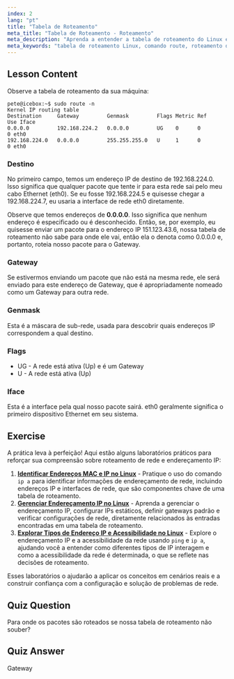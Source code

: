 ```yaml
---
index: 2
lang: "pt"
title: "Tabela de Roteamento"
meta_title: "Tabela de Roteamento - Roteamento"
meta_description: "Aprenda a entender a tabela de roteamento do Linux e como os pacotes são roteados usando o comando route. Explore destinos, gateways e interfaces para os fundamentos de rede."
meta_keywords: "tabela de roteamento Linux, comando route, roteamento de rede, rede Linux, Linux para iniciantes, tutorial Linux, guia de rede"
---
```


## Lesson Content

Observe a tabela de roteamento da sua máquina:

```plaintext
pete@icebox:~$ sudo route -n
Kernel IP routing table
Destination     Gateway         Genmask         Flags Metric Ref    Use Iface
0.0.0.0         192.168.224.2   0.0.0.0         UG    0      0        0 eth0
192.168.224.0   0.0.0.0         255.255.255.0   U     1      0        0 eth0
```

### Destino

No primeiro campo, temos um endereço IP de destino de 192.168.224.0. Isso significa que qualquer pacote que tente ir para esta rede sai pelo meu cabo Ethernet (eth0). Se eu fosse 192.168.224.5 e quisesse chegar a 192.168.224.7, eu usaria a interface de rede eth0 diretamente.

Observe que temos endereços de **0.0.0.0**. Isso significa que nenhum endereço é especificado ou é desconhecido. Então, se, por exemplo, eu quisesse enviar um pacote para o endereço IP 151.123.43.6, nossa tabela de roteamento não sabe para onde ele vai, então ela o denota como 0.0.0.0 e, portanto, roteia nosso pacote para o Gateway.

### Gateway

Se estivermos enviando um pacote que não está na mesma rede, ele será enviado para este endereço de Gateway, que é apropriadamente nomeado como um Gateway para outra rede.

### Genmask

Esta é a máscara de sub-rede, usada para descobrir quais endereços IP correspondem a qual destino.

### Flags

- UG - A rede está ativa (Up) e é um Gateway
- U - A rede está ativa (Up)

### Iface

Esta é a interface pela qual nosso pacote sairá. eth0 geralmente significa o primeiro dispositivo Ethernet em seu sistema.

## Exercise

A prática leva à perfeição! Aqui estão alguns laboratórios práticos para reforçar sua compreensão sobre roteamento de rede e endereçamento IP:

1. **[Identificar Endereços MAC e IP no Linux](https://labex.io/pt/labs/linux-identify-mac-and-ip-addresses-in-linux-592731)** - Pratique o uso do comando `ip a` para identificar informações de endereçamento de rede, incluindo endereços IP e interfaces de rede, que são componentes chave de uma tabela de roteamento.
2. **[Gerenciar Endereçamento IP no Linux](https://labex.io/pt/labs/linux-manage-ip-addressing-in-linux-592736)** - Aprenda a gerenciar o endereçamento IP, configurar IPs estáticos, definir gateways padrão e verificar configurações de rede, diretamente relacionados às entradas encontradas em uma tabela de roteamento.
3. **[Explorar Tipos de Endereço IP e Acessibilidade no Linux](https://labex.io/pt/labs/linux-explore-ip-address-types-and-reachability-in-linux-592780)** - Explore o endereçamento IP e a acessibilidade da rede usando `ping` e `ip a`, ajudando você a entender como diferentes tipos de IP interagem e como a acessibilidade da rede é determinada, o que se reflete nas decisões de roteamento.

Esses laboratórios o ajudarão a aplicar os conceitos em cenários reais e a construir confiança com a configuração e solução de problemas de rede.

## Quiz Question

Para onde os pacotes são roteados se nossa tabela de roteamento não souber?

## Quiz Answer

Gateway
